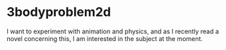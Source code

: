 # 3bodyproblem2d
I want to experiment with animation and physics, and as I recently read a novel concerning this, I am interested in the subject at the moment.
